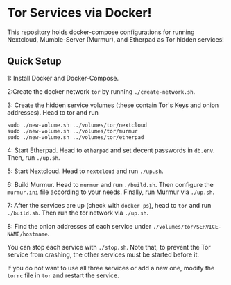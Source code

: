 # Tor Services via Docker!

This repository holds docker-compose configurations for running Nextcloud,
Mumble-Server (Murmur), and Etherpad as Tor hidden services!


## Quick Setup

1: Install Docker and Docker-Compose.

2:Create the docker network `tor` by running `./create-network.sh`.

3: Create the hidden service volumes (these contain Tor's Keys and onion
addresses). Head to tor and run

```
sudo ./new-volume.sh ../volumes/tor/nextcloud
sudo ./new-volume.sh ../volumes/tor/murmur
sudo ./new-volume.sh ../volumes/tor/etherpad
```

4: Start Etherpad. Head to `etherpad` and set decent passwords in `db.env`.
Then, run `./up.sh`.

5: Start Nextcloud. Head to `nextcloud` and run `./up.sh`.

6: Build Murmur. Head to `murmur` and run `./build.sh`. Then configure
the `murmur.ini` file according to your needs. Finally, run Murmur via
`./up.sh`.

7: After the services are up (check with `docker ps`), head to `tor` and run
`./build.sh`. Then run the tor network via `./up.sh`.

8: Find the onion addresses of each service under
`./volumes/tor/SERVICE-NAME/hostname`.

You can stop each service with `./stop.sh`. Note that, to prevent the Tor
service from crashing, the other services must be started before it.

If you do not want to use all three services or add a new one, modify the
`torrc` file in `tor` and restart the service.
